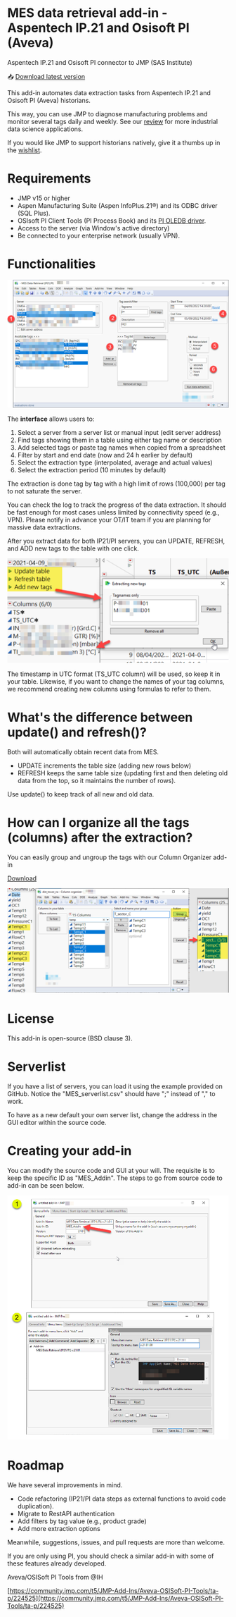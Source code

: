 # MES data retrieval add-in - Aspentech IP.21 and Osisoft PI (Aveva)

Aspentech IP.21 and Osisoft PI connector to JMP (SAS Institute)

:inbox_tray: [Download latest version](https://github.com/industrial-data/JMP-MES-connector/raw/main/MES%20Data%20Retrieval%20(IP21-PI)_v_latest.jmpaddin)

This add-in automates data extraction tasks from Aspentech IP.21 and Osisoft PI (Aveva) historians.

This way, you can use JMP to diagnose manufacturing problems and monitor several tags daily and weekly. See our [review](https://pubs.rsc.org/en/content/articlelanding/2022/re/d1re00541c) for more industrial data science applications.

If you would like JMP to support historians natively, give it a thumbs up in the [wishlist](https://community.jmp.com/t5/JMP-Wish-List/Native-Support-to-Manufacturing-Historians-Aspentech-IP-21-and/idi-p/540846).

# Requirements

- JMP v15 or higher
- Aspen Manufacturing Suite (Aspen InfoPlus.21®) and its ODBC driver (SQL Plus).
- OSIsoft PI Client Tools (PI Process Book) and its [PI OLEDB driver](https://techsupport.osisoft.com/Products/PI-System-Access/PI-OLEDB-Enterprise/Overview).
- Access to the server (via Window's active directory)
- Be connected to your enterprise network (usually VPN).

# Functionalities

![](media/image1.png)

The **interface** allows users to:

1. Select a server from a server list or manual input (edit server address)
2. Find tags showing them in a table using either tag name or description
3. Add selected tags or paste tag names when copied from a spreadsheet
4. Filter by start and end date (now and 24 h earlier by default)
5. Select the extraction type (interpolated, average and actual values)
6. Select the extraction period (10 minutes by default)

The extraction is done tag by tag with a high limit of rows (100,000) per tag to not saturate the server.

You can check the log to track the progress of the data extraction. It should be fast enough for most cases unless limited by connectivity speed (e.g., VPN). Please notify in advance your OT/IT team if you are planning for massive data extractions.

After you extract data for both IP21/PI servers, you can UPDATE, REFRESH, and ADD new tags to the table with one click.

![](media/image4.png)

The timestamp in UTC format (TS\_UTC column) will be used, so keep it in your table. Likewise, if you want to change the names of your tag columns, we recommend creating new columns using formulas to refer to them.

# What's the difference between update() and refresh()?

Both will automatically obtain recent data from MES.

- UPDATE increments the table size (adding new rows below)
- REFRESH keeps the same table size (updating first and then deleting old data from the top, so it maintains the number of rows).

Use update() to keep track of all new and old data.

# How can I organize all the tags (columns) after the extraction?

You can easily group and ungroup the tags with our Column Organizer add-in

[Download](https://github.com/industrial-data/JMP-MES-connector/raw/main/column_organizer/Column%20organizer%20v220905.jmpaddin)

![](media/image2.png)

# License

This add-in is open-source (BSD clause 3).

# Serverlist

If you have a list of servers, you can load it using the example provided on GitHub. Notice the "MES\_serverlist.csv" should have ";" instead of "," to work.

To have as a new default your own server list, change the address in the GUI editor within the source code.

# Creating your add-in

You can modify the source code and GUI at your will. The requisite is to keep the specific ID as "MES\_Addin". The steps to go from source code to add-in can be seen below.

![](media/image3.png)

# Roadmap

We have several improvements in mind.

- Code refactoring (IP21/PI data steps as external functions to avoid code duplication).
- Migrate to RestAPI authentication
- Add filters by tag value (e.g., product grade)
- Add more extraction options

Meanwhile, suggestions, issues, and pull requests are more than welcome.

If you are only using PI, you should check a similar add-in with some of these features already developed.

Aveva/OSISoft PI Tools from @IH

[https://community.jmp.com/t5/JMP-Add-Ins/Aveva-OSISoft-PI-Tools/ta-p/224525](https://community.jmp.com/t5/JMP-Add-Ins/Aveva-OSISoft-PI-Tools/ta-p/224525)


